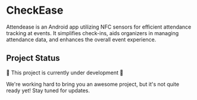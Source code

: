 # CheckEase
Attendease is an Android app utilizing NFC sensors for efficient attendance tracking at events. It simplifies check-ins, aids organizers in managing attendance data, and enhances the overall event experience.

## Project Status

🚧 This project is currently under development 🚧

We're working hard to bring you an awesome project, but it's not quite ready yet! Stay tuned for updates.
